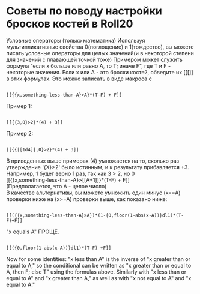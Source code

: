 # Советы по поводу настройки бросков костей в Roll20

Условные операторы \(только математика\) Используя мультипликативные свойства 0\(поглощение\) и 1\(тождество\), вы можете писать условные операторы для целых значений\(и в некоторой степени для значений с плавающей точкой тоже\) Примером может служить формула "если x больше или равно A, то T; иначе F", где T и F - некоторые значения. Если x или A - это броски костей, обведите их \[\[\[\]\] в этих формулах. Это можно записать в виде макроса с

```text

[[{{x,something-less-than-A}>A}*(T-F) + F]]
```

 Пример 1:

```text

[[{{3,0}>2}*(4) + 3]]
```
 Пример 2:
```text

[[{{[[1d4]],0}>2}*(4) + 3]]
```

 В приведенных выше примерах \(4\) умножается на то, сколько раз утверждение '{X}&gt;2' было истинным, и к результату прибавляется +3. Например, 1 будет верно 1 раз, так как 3 &gt; 2, но 0  
\[\[{{x,something-less-than-A}&gt;\[\[A+1\]\]}\*\(T-F\) + F\]\]  
 \(Предполагается, что A - целое число\)  
 В качестве альтернативы, вы можете умножить один минус \(x==A\) проверки ниже на \(x&gt;=A\) проверки выше, как показано ниже:

```text

[[({{x,something-less-than-A}>A})*(1-{0,floor(1-abs(x-A))}dl1)*(T-F)+F]]
```

 "x equals A" ПРОЩЕ.
```text

[[({0,floor(1-abs(x-A))}dl1)*(T-F) +F]]
```

Now for some identities: "x less than A" is the inverse of "x greater than or equal to A," so the conditional can be written as "x greater than or equal to A, then F; else T" using the formulas above. Similarly with "x less than or equal to A" and "x greater than A," as well as with "x not equal to A" and "x equal to A."

